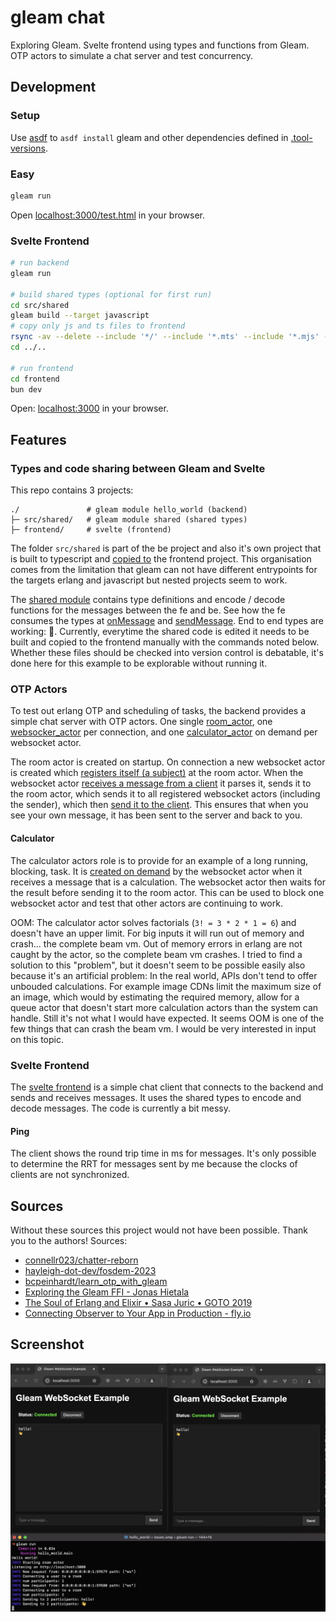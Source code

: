 # gleam chat

Exploring Gleam. Svelte frontend using types and functions from Gleam. OTP actors to simulate a chat server and test concurrency.

## Development

### Setup
Use [asdf](https://asdf-vm.com/guide/getting-started.html) to `asdf install` gleam and other dependencies defined in [.tool-versions](./.tool-versions).

### Easy
```sh
gleam run
```
Open [localhost:3000/test.html](http://localhost:3000/test.html) in your browser.

### Svelte Frontend
```sh
# run backend
gleam run

# build shared types (optional for first run)
cd src/shared
gleam build --target javascript
# copy only js and ts files to frontend
rsync -av --delete --include '*/' --include '*.mts' --include '*.mjs' --include 'gleam_version' --exclude '*' build/dev/javascript/ ../../frontend/src/generated/
cd ../..

# run frontend
cd frontend
bun dev
```

Open: [localhost:3000](http://localhost:3000) in your browser.

## Features

### Types and code sharing between Gleam and Svelte
This repo contains 3 projects:
```
./               # gleam module hello_world (backend)
├─ src/shared/   # gleam module shared (shared types)
├─ frontend/     # svelte (frontend)
```
The folder `src/shared` is part of the be project and also it's own project that is built to typescript and [copied to](./frontend/src/generated/) the frontend project. This organisation comes from the limitation that gleam can not have different entrypoints for the targets erlang and javascript but nested projects seem to work.

The [shared module](src/shared/src/shared.gleam) contains type definitions and encode / decode functions for the messages between the fe and be. See how the fe consumes the types at [onMessage](./frontend/src/Chat.svelte#L58) and [sendMessage](./frontend/src/Chat.svelte#L140). End to end types are working: 🎉. Currently, everytime the shared code is edited it needs to be built and copied to the frontend manually with the commands noted below. Whether these files should be checked into version control is debatable, it's done here for this example to be explorable without running it.


### OTP Actors
To test out erlang OTP and scheduling of tasks, the backend provides a simple chat server with OTP actors. One single [room_actor](./src/actors/room_actor.gleam), one [websocker_actor](./src/actors/websocket_actor.gleam) per connection, and one [calculator_actor](./src/actors/calculator_actor.gleam) on demand per websocket actor.

The room actor is created on startup. On connection a new websocket actor is created which [registers itself (a subject)](./src/actors/websocket_actor.gleam#L52) at the room actor. When the websocket actor [receives a message from a client](./src/actors/websocket_actor.gleam#L82) it parses it, sends it to the room actor, which sends it to all registered websocket actors (including the sender), which then [send it to the client](./src/actors/websocket_actor.gleam#L72). This ensures that when you see your own message, it has been sent to the server and back to you.


#### Calculator
The calculator actors role is to provide for an example of a long running, blocking, task. It is [created on demand](./src/actors/websocket_actor.gleam#L127) by the websocket actor when it receives a message that is a calculation. The websocket actor then waits for the result before sending it to the room actor. This can be used to block one websocket actor and test that other actors are continuing to work.

OOM: The calculator actor solves factorials (`3! = 3 * 2 * 1 = 6`) and doesn't have an upper limit. For big inputs it will run out of memory and crash... the complete beam vm. Out of memory errors in erlang are not caught by the actor, so the complete beam vm crashes. I tried to find a solution to this "problem", but it doesn't seem to be possible easily also because it's an artificial problem: In the real world, APIs don't tend to offer unbouded calculations. For example image CDNs limit the maximum size of an image, which would by estimating the required memory, allow for a queue actor that doesn't start more calculation actors than the system can handle. Still it's not what I would have expected. It seems OOM is one of the few things that can crash the beam vm. I would be very interested in input on this topic.


### Svelte Frontend
The [svelte frontend](./frontend/src/) is a simple chat client that connects to the backend and sends and receives messages. It uses the shared types to encode and decode messages. The code is currently a bit messy.

#### Ping
The client shows the round trip time in ms for messages. It's only possible to determine the RRT for messages sent by me because the clocks of clients are not synchronized.


## Sources
Without these sources this project would not have been possible. Thank you to the authors!
Sources:
- [connellr023/chatter-reborn](https://github.com/connellr023/chatter-reborn)
- [hayleigh-dot-dev/fosdem-2023](https://github.com/hayleigh-dot-dev/fosdem-2023)
- [bcpeinhardt/learn_otp_with_gleam](https://github.com/bcpeinhardt/learn_otp_with_gleam)
- [Exploring the Gleam FFI - Jonas Hietala](https://www.jonashietala.se/blog/2024/01/11/exploring_the_gleam_ffi)
- [The Soul of Erlang and Elixir • Sasa Juric • GOTO 2019](https://www.youtube.com/watch?v=JvBT4XBdoUE)
- [Connecting Observer to Your App in Production - fly.io](https://fly.io/docs/elixir/advanced-guides/connect-observer-to-your-app/)

## Screenshot

![Screenshot](./docs/screenshot.png)